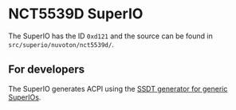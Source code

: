 # NCT5539D SuperIO

The SuperIO has the ID `0xd121` and the source can be found in
`src/superio/nuvoton/nct5539d/`.

## For developers

The SuperIO generates ACPI using the
[SSDT generator for generic SuperIOs](../common/ssdt.md).
